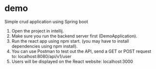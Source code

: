 # demo
 Simple crud application using Spring boot
 
 1. Open the project in intellij.
 2. Make sure you run the backend server first (DemoApplication).
 3. Run the react app using npm start. (you may have to install dependencies using npm install).
 4. You can use Postman to test out the API, send a GET or POST request to: localhost:8080/api/v1/user
 5. Users will be displayed on the React website: localhost:3000
